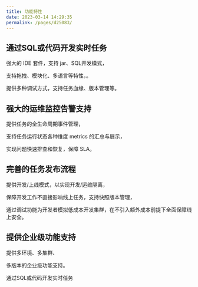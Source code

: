 ```yaml
---
title: 功能特性
date: 2023-03-14 14:29:35
permalink: /pages/d25083/
---
```

## **通过SQL或代码开发实时任务**

强大的 IDE 套件，支持 jar、SQL开发模式，

支持拖拽、模块化、多语言等特性，。

提供多种调试方式，支持任务血缘、版本管理等。

## 强大的运维监控告警支持

提供任务的全生命周期事件管理，

支持任务运行状态各种维度 metrics 的汇总与展示，

实现问题快速排查和恢复，保障 SLA。

## **完善的任务发布流程**

提供开发/上线模式，以实现开发/运维隔离，

保障开发工作不直接影响线上任务，支持快照版本管理，

通过调试功能为开发者模拟低成本开发集群，在不引入额外成本前提下全面保障线上安全。

## **提供企业级功能支持**

提供多环境、多集群、

多版本的企业级功能支持。

通过SQL或代码开发实时任务

